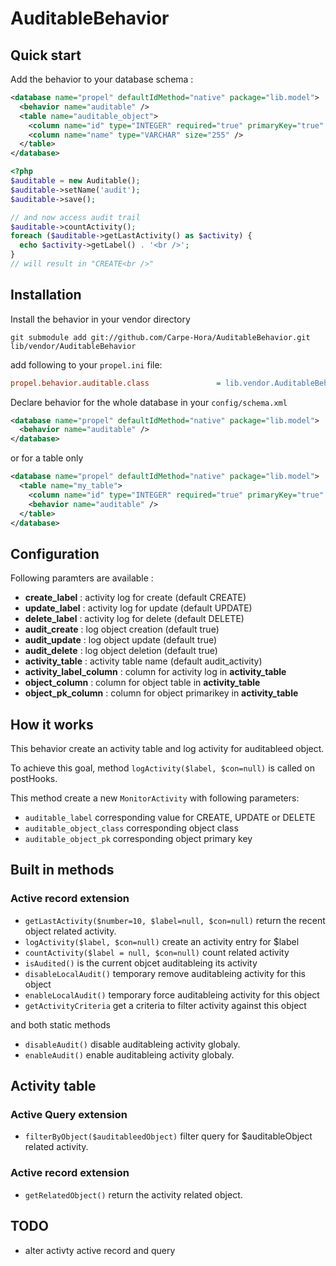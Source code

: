 AuditableBehavior
================

Quick start
-----------

Add the behavior to your database schema :

``` xml
<database name="propel" defaultIdMethod="native" package="lib.model">
  <behavior name="auditable" />
  <table name="auditable_object">
    <column name="id" type="INTEGER" required="true" primaryKey="true" autoIncrement="true" />
    <column name="name" type="VARCHAR" size="255" />
  </table>
</database>
```

``` php
<?php
$auditable = new Auditable();
$auditable->setName('audit');
$auditable->save();

// and now access audit trail
$auditable->countActivity();
foreach ($auditable->getLastActivity() as $activity) {
  echo $activity->getLabel() . '<br />';
}
// will result in "CREATE<br />"
```


Installation
------------

Install the behavior in your vendor directory

```
git submodule add git://github.com/Carpe-Hora/AuditableBehavior.git lib/vendor/AuditableBehavior
```

add following to your ```propel.ini``` file:

``` ini
propel.behavior.auditable.class               = lib.vendor.AuditableBehavior.src.AuditableBehavior
```

Declare behavior for the whole database in your ```config/schema.xml```

``` xml
<database name="propel" defaultIdMethod="native" package="lib.model">
  <behavior name="auditable" />
</database>
```

or for a table only

``` xml
<database name="propel" defaultIdMethod="native" package="lib.model">
  <table name="my_table">
    <column name="id" type="INTEGER" required="true" primaryKey="true" autoIncrement="true" />
    <behavior name="auditable" />
  </table>
</database>
```

Configuration
-------------

Following paramters are available :

* **create_label** : activity log for create (default CREATE)
* **update_label** : activity log for update (default UPDATE)
* **delete_label** : activity log for delete (default DELETE)
* **audit_create** : log object creation (default true)
* **audit_update** : log object update (default true)
* **audit_delete** : log object deletion (default true)
* **activity_table** : activity table name (default audit_activity)
* **activity_label_column** : column for activity log in **activity_table**
* **object_column** : column for object table in **activity_table**
* **object_pk_column** : column for object primarikey in **activity_table**

How it works
------------

This behavior create an activity table and log activity for auditableed object.

To achieve this goal, method ```logActivity($label, $con=null)``` is called on postHooks.

This method create a new ```MonitorActivity``` with following parameters:

* ```auditable_label``` corresponding value for CREATE, UPDATE or DELETE
* ```auditable_object_class``` corresponding object class
* ```auditable_object_pk``` corresponding object primary key

Built in methods
----------------

### Active record extension

* ```getLastActivity($number=10, $label=null, $con=null)``` return the recent object related activity.
* ```logActivity($label, $con=null)``` create an activity entry for $label
* ```countActivity($label = null, $con=null)``` count related activity
* ```isAudited()``` is the current objcet auditableing its activity
* ```disableLocalAudit()``` temporary remove auditableing activity for this object
* ```enableLocalAudit()``` temporary force auditableing activity for this object
* ```getActivityCriteria``` get a criteria to filter activity against this object

and both static methods

* ```disableAudit()``` disable auditableing activity globaly.
* ```enableAudit()``` enable auditableing activity globaly.

Activity table
--------------

### Active Query extension

* ```filterByObject($auditableedObject)``` filter query for $auditableObject related activity.

### Active record extension

* ```getRelatedObject()``` return the activity related object.

TODO
----

* alter activty active record and query
